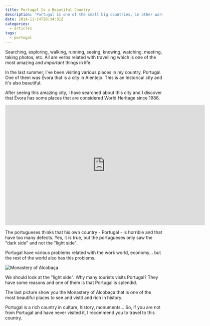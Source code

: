 ```yaml
---
title: Portugal Is a Beautiful Country
description: 'Portugal is one of the small big countries, in other words, Portugal have too many things to offer: history, monuments, culture, beauty!'
date: 2014-11-14T20:34:01Z
categories:
  - articles
tags:
  - portugal
---
```


Searching, exploring, walking, running, seeing, knowing, watching, meeting, taking photos, etc. All are verbs related with travelling which is one of the most amazing and *important* things in life.

<!--more-->

In the last summer, I've been visiting various places in my country, Portugal. One of them was Évora that is a city in Alentejo. This is an historical city and it's also beautiful.

After seeing this amazing city, I have searched about this city and I discover that Évora has some places that are considered World Heritage since 1986.

<iframe class="youtube-player" type="text/html" width="640" height="385" src="https://www.youtube-nocookie.com/embed/nXWNG55qUDY" allowfullscreen frameborder="0"></iframe>

The portugueses thinks that his own country - Portugal - is horrible and that have too many defects. Yes, it is true, but the portugueses only saw the "dark side" and not the "light side".

Portugal have various problems related with the work world, economy... but the rest of the world also has this problems.

![Monastery of Alcobaça](cdn:/2014-11-mosteiro-alcobaca "Monastery of Alcobaça")

We should look at the "light side". Why many tourists visits Portugal? They have some reasons and one of them is that Portugal is splendid.

The last picture show you the Monastery of Alcobaça that is one of the most beautiful places to see and vistit and rich in history.

Portugal is a rich country in culture, history, monuments... So, if you are not from Portugal and have never visited it, I recommend you to travel to this country.
